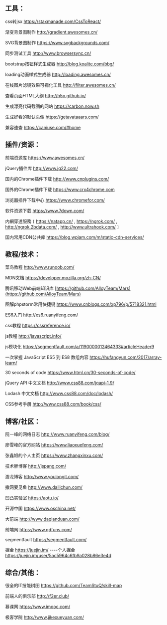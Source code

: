 ## 工具：

css转jsx https://staxmanade.com/CssToReact/

渐变背景图制作 http://gradient.awesomes.cn/

SVG背景图制作 https://www.svgbackgrounds.com/

同步测试工具 http://www.browsersync.cn/

bootstrap按钮样式生成器 http://blog.koalite.com/bbg/

loading动画样式生成器 http://loading.awesomes.cn/

在线图片滤镜效果可视化工具 http://filter.awesomes.cn/

查看页面HTML大纲 http://h5o.github.io/

生成漂亮代码截图的网站 https://carbon.now.sh

生成好看的默认头像 https://getavataaars.com/

兼容速查 https://caniuse.com/#home

## 插件/资源：

前端资源库 https://www.awesomes.cn/

jQuery插件库 http://www.jq22.com/ 

国内的Chrome插件下载 http://www.cnplugins.com/

国外的Chrome插件下载 https://www.crx4chrome.com

浏览器插件下载中心 https://www.chromefor.com/

软件资源下载 https://www.7down.com/

内網穿透服務 `[` https://natapp.cn/ , https://ngrok.com/ , http://ngrok.2bdata.com/ , http://www.ultrahook.com/ `]`

国内常用CDN公共库 https://blog.wpjam.com/m/static-cdn-services/

## 教程/技术：

菜鸟教程 http://www.runoob.com/

MDN文档 https://developer.mozilla.org/zh-CN/

腾讯移动Web前端知识库 [https://github.com/AlloyTeam/Mars](https://github.com/AlloyTeam/Mars)

图解phpstorm常用快捷键 https://www.cnblogs.com/xp796/p/5718321.html

ES6入门 http://es6.ruanyifeng.com/

css教程 https://cssreference.io/

js教程 http://javascript.info/

js模块化 https://segmentfault.com/a/1190000012464333#articleHeader9

一次掌握 JavaScript ES5 到 ES8 数组内容 https://hufangyun.com/2017/array-learn/

30 seconds of code https://www.html.cn/30-seconds-of-code/

jQuery API 中文文档 http://www.css88.com/jqapi-1.9/

Lodash 中文文档  http://www.css88.com/doc/lodash/

CSS参考手册 http://www.css88.com/book/css/

## 博客/社区：

阮一峰的网络日志 http://www.ruanyifeng.com/blog/

廖雪峰的官方网站 https://www.liaoxuefeng.com/

张鑫旭的个人主页 https://www.zhangxinxu.com/

技术胖博客 http://jspang.com/

游龙博客 http://www.youlongit.com/

撒网要见鱼 http://www.dailichun.com/


凹凸实验室 https://aotu.io/

开源中国 https://www.oschina.net/

大前端 http://www.daqianduan.com/

前端网 https://www.qdfuns.com/

segmentfault https://segmentfault.com/

掘金 https://juejin.im/ ----个人掘金 https://juejin.im/user/5ac5964c6fb9a028b86e3e4d

## 综合/其他：

很全的IT技能树图 https://github.com/TeamStuQ/skill-map

前端人的俱乐部 http://f2er.club/

慕课网 https://www.imooc.com/

极客学院 http://www.jikexueyuan.com/
